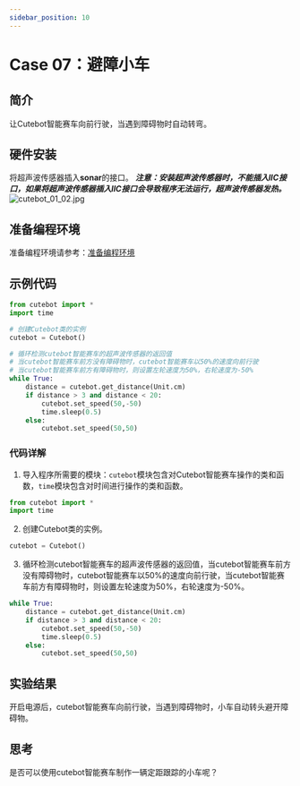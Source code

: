 ```yaml
---
sidebar_position: 10
---
```


# Case 07：避障小车

## 简介
让Cutebot智能赛车向前行驶，当遇到障碍物时自动转弯。
## 硬件安装
将超声波传感器插入**sonar**的接口。
**_注意：安装超声波传感器时，不能插入IIC接口，如果将超声波传感器插入IIC接口会导致程序无法运行，超声波传感器发热。_**
![cutebot_01_02.jpg](https://wiki-media-ef.oss-cn-hongkong.aliyuncs.com//images/1655258562310-73773cac-8981-40e2-aa47-34cff0a2327c.jpeg#clientId=u3b01b621-8dba-4&crop=0&crop=0&crop=1&crop=1&from=ui&id=ufd839cc3&margin=%5Bobject%20Object%5D&name=cutebot_01_02.jpg&originHeight=600&originWidth=600&originalType=binary&ratio=1&rotation=0&showTitle=false&size=149116&status=done&style=none&taskId=u59db3aa4-bfb1-4e78-bb96-19ebf871d92&title=)
## 准备编程环境
准备编程环境请参考：[准备编程环境](https://www.yuque.com/elecfreaks-learn/picoed/gccnpl)
## 示例代码
```python
from cutebot import *
import time

# 创建Cutebot类的实例
cutebot = Cutebot()

# 循环检测cutebot智能赛车的超声波传感器的返回值
# 当cutebot智能赛车前方没有障碍物时，cutebot智能赛车以50%的速度向前行驶
# 当cutebot智能赛车前方有障碍物时，则设置左轮速度为50%，右轮速度为-50%
while True:
    distance = cutebot.get_distance(Unit.cm)
    if distance > 3 and distance < 20:
        cutebot.set_speed(50,-50)
        time.sleep(0.5)
    else:
        cutebot.set_speed(50,50)
```
### 代码详解

1. 导入程序所需要的模块：`cutebot`模块包含对Cutebot智能赛车操作的类和函数，`time`模块包含对时间进行操作的类和函数。
```python
from cutebot import *
import time
```

2. 创建Cutebot类的实例。
```python
cutebot = Cutebot()
```

3. 循环检测cutebot智能赛车的超声波传感器的返回值，当cutebot智能赛车前方没有障碍物时，cutebot智能赛车以50%的速度向前行驶，当cutebot智能赛车前方有障碍物时，则设置左轮速度为50%，右轮速度为-50%。
```python
while True:
    distance = cutebot.get_distance(Unit.cm)
    if distance > 3 and distance < 20:
        cutebot.set_speed(50,-50)
        time.sleep(0.5)
    else:
        cutebot.set_speed(50,50)
```
## 实验结果
开启电源后，cutebot智能赛车向前行驶，当遇到障碍物时，小车自动转头避开障碍物。
## 思考
是否可以使用cutebot智能赛车制作一辆定距跟踪的小车呢？
